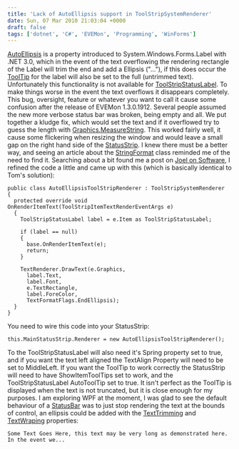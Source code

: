 ```yaml
---
title: 'Lack of AutoEllipsis support in ToolStripSystemRenderer'
date: Sun, 07 Mar 2010 21:03:04 +0000
draft: false
tags: ['dotnet', 'C#', 'EVEMon', 'Programming', 'WinForms']
---
```


[AutoEllipsis](http://msdn.microsoft.com/en-us/library/system.windows.forms.label.autoellipsis%28VS.85%29.aspx) is a property introduced to System.Windows.Forms.Label with .NET 3.0, which in the event of the text overflowing the rendering rectangle of the Label will trim the end and add a Ellipsis ("…"), if this does occur the [ToolTip](http://msdn.microsoft.com/en-us/library/system.windows.forms.tooltip.aspx) for the label will also be set to the full (untrimmed text). Unfortunately this functionality is not available for [ToolStripStatusLabel](http://msdn.microsoft.com/en-us/library/system.windows.forms.toolstripstatuslabel.aspx). To make things worse in the event the text overflows it disappears completely. This bug, oversight, feature or whatever you want to call it cause some confusion after the release of EVEMon 1.3.0.1912. Several people assumed the new more verbose status bar was broken, being empty and all. We put together a kludge fix, which would set the text and if it overflowed try to guess the length with [Graphics.MeasureString](http://msdn.microsoft.com/en-us/library/6xe5hazb.aspx). This worked fairly well, it cause some flickering when resizing the window and would leave a small gap on the right hand side of the [StatusStrip](http://msdn.microsoft.com/en-us/library/system.windows.forms.statusstrip.aspx). I knew there must be a better way, and seeing an article about the [StringFormat](http://msdn.microsoft.com/en-us/library/system.drawing.stringformat.aspx) class reminded me of the need to find it. Searching about a bit found me a post on [Joel on Software](http://discuss.joelonsoftware.com/default.asp?dotnet.12.597246.5), I refined the code a little and came up with this (which is basically identical to Tom's solution):

```
public class AutoEllipsisToolStripRenderer : ToolStripSystemRenderer
{
  protected override void OnRenderItemText(ToolStripItemTextRenderEventArgs e)
  {
    ToolStripStatusLabel label = e.Item as ToolStripStatusLabel;

    if (label == null)
    {
      base.OnRenderItemText(e);
      return;
    }

    TextRenderer.DrawText(e.Graphics,
      label.Text,
      label.Font,
      e.TextRectangle,
      label.ForeColor,
      TextFormatFlags.EndEllipsis);
  }
}
```

You need to wire this code into your StatusStrip:

```
this.MainStatusStrip.Renderer = new AutoEllipsisToolStripRenderer();
```

To the ToolStripStatusLabel will also need it's Spring property set to true, and if you want the text left aligned the TextAlign Property will need to be set to MiddleLeft. If you want the ToolTip to work correctly the StatusStrip will need to have ShowItemToolTips set to work, and the ToolStripStatusLabel AutoToolTip set to true. It isn't perfect as the ToolTip is displayed when the text is not truncated, but it is close enough for my purposes. I am exploring WPF at the moment, I was glad to see the default behaviour of a [StatusBar](http://msdn.microsoft.com/en-us/library/system.windows.controls.primitives.statusbar.aspx) was to just stop rendering the text at the bounds of control, an ellipsis could be added with the [TextTrimming](http://msdn.microsoft.com/en-us/library/system.windows.controls.textblock.texttrimming.aspx) and [TextWraping](http://msdn.microsoft.com/en-us/library/system.windows.controls.textblock.textwrapping.aspx) properties:

```
Some Text Goes Here, this text may be very long as demonstrated here. In the event we...
```